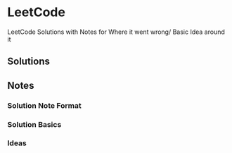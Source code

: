 # LeetCode
LeetCode Solutions with Notes for Where it went wrong/ Basic Idea around it

## Solutions

## Notes

### Solution Note Format

### Solution Basics

### Ideas
